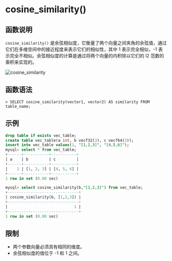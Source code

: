 # **cosine_similarity()**

## **函数说明**

`cosine_similarity()` 是余弦相似度，它衡量了两个向量之间夹角的余弦值，通过它们在多维空间中的接近程度来表示它们的相似性，其中 1 表示完全相似，-1 表示完全不相似。余弦相似度的计算是通过将两个向量的内积除以它们的 l2 范数的乘积来实现的。

![cosine_similarity](https://community-shared-data-1308875761.cos.ap-beijing.myqcloud.com/artwork/docs/reference/vector/cosine_similarity.png?raw=true)

## **函数语法**

```
> SELECT cosine_similarity(vector1, vector2) AS similarity FROM table_name;
```

## **示例**

```sql
drop table if exists vec_table;
create table vec_table(a int, b vecf32(3), c vecf64(3));
insert into vec_table values(1, "[1,2,3]", "[4,5,6]");
mysql> select * from vec_table;
+------+-----------+-----------+
| a    | b         | c         |
+------+-----------+-----------+
|    1 | [1, 2, 3] | [4, 5, 6] |
+------+-----------+-----------+
1 row in set (0.00 sec)

mysql> select cosine_similarity(b,"[1,2,3]") from vec_table;
+-------------------------------+
| cosine_similarity(b, [1,2,3]) |
+-------------------------------+
|                             1 |
+-------------------------------+
1 row in set (0.00 sec)
```

## **限制**

- 两个参数向量必须具有相同的维度。
- 余弦相似度的值位于 -1 和 1 之间。
